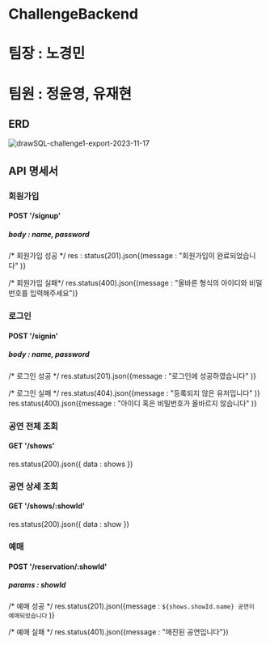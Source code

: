 # ChallengeBackend

# 팀장 : 노경민
# 팀원 : 정윤영, 유재현

## ERD
![drawSQL-challenge1-export-2023-11-17](https://github.com/kyeongminRoh/ChallengeBackend/assets/140397466/33a4a801-edf7-41ae-a62b-92b388fdf4d7)


## API 명세서

### 회원가입 
#### POST '/signup'

##### body : name, password

/* 회원가입 성공 */
res : status(201).json{(message : "회원가입이 완료되었습니다" )}

/* 회원가입 실패*/
res.status(400).json{(message : "올바른 형식의 아이디와 비밀번호를 입력해주세요")}

### 로그인
#### POST '/signin'

##### body : name, password

/* 로그인 성공 */
res.status(201).json({message : "로그인에 성공하였습니다" )}


/* 로그인 실패 */
res.status(404).json({message : "등록되지 않은 유저입니다" )}
res.status(400).json({message : "아이디 혹은 비밀번호가 올바르지 않습니다" )}

### 공연 전체 조회
#### GET '/shows'

res.status(200).json({ data : shows })

### 공연 상세 조회
#### GET '/shows/:showId'

res.status(200).json({ data : show })

### 예매
#### POST '/reservation/:showId'

##### params : showId

/* 예매 성공 */
res.status(201).json({message : `${shows.showId.name} 공연이 예매되었습니다` )}

/* 예매 실패 */
res.status(401).json({message : "매진된 공연입니다"})
